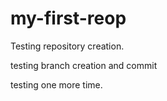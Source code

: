 # my-first-reop
Testing repository creation.

testing branch creation and commit

testing one more time.
